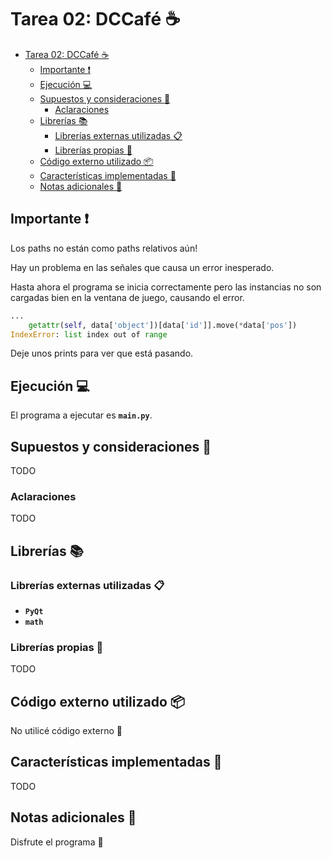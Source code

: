 # Tarea 02: DCCafé :coffee:

- [Tarea 02: DCCafé :coffee:](#tarea-02-dccaf%c3%a9-coffee)
  - [Importante :heavy_exclamation_mark:](#importante-heavyexclamationmark)
  - [Ejecución :computer:](#ejecuci%c3%b3n-computer)
  - [Supuestos y consideraciones :thinking:](#supuestos-y-consideraciones-thinking)
    - [Aclaraciones](#aclaraciones)
  - [Librerías :books:](#librer%c3%adas-books)
    - [Librerías externas utilizadas :clipboard:](#librer%c3%adas-externas-utilizadas-clipboard)
    - [Librerías propias :pencil:](#librer%c3%adas-propias-pencil)
  - [Código externo utilizado :package:](#c%c3%b3digo-externo-utilizado-package)
  - [Características implementadas :wrench:](#caracter%c3%adsticas-implementadas-wrench)
  - [Notas adicionales :moyai:](#notas-adicionales-moyai)

## Importante :heavy_exclamation_mark:

Los paths no están como paths relativos aún!

Hay un problema en las señales que causa un error inesperado.

Hasta ahora el programa se inicia correctamente pero las instancias
no son cargadas bien en la ventana de juego, causando el error.
```py
...
    getattr(self, data['object'])[data['id']].move(*data['pos'])
IndexError: list index out of range
```
Deje unos prints para ver que está pasando.

## Ejecución :computer:

El programa a ejecutar es **`main.py`**.

## Supuestos y consideraciones :thinking:

TODO

### Aclaraciones

TODO

## Librerías :books:

### Librerías externas utilizadas :clipboard:

- **`PyQt`**
- **`math`**

### Librerías propias :pencil:

TODO

## Código externo utilizado :package:

No utilicé código externo :tada:

## Características implementadas :wrench:

TODO

## Notas adicionales :moyai:

Disfrute el programa :tada:
